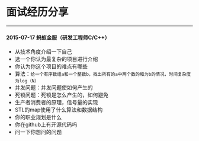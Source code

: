 面试经历分享
====

- - -


#### 2015-07-17 蚂蚁金服（研发工程师C/C++）
+ 从技术角度介绍一下自己
+ 选一个你认为最复杂的项目进行介绍
+ 你认为你这个项目的难点有哪些
+ 算法：`给一个有序数组a和一个整数b，找出所有的a中两个数的和为b的情况，时间复杂度为log（N）`
+ 并发问题：并发问题使如何产生的
+ 死锁问题：死锁是怎么产生的，如何避免
+ 生产者消费者的原理，信号量的实现
+ STL的map使用了什么算法和数据结构
+ 你的职业规划是什么
+ 你在github上有开源代码吗
+ 问一下你想问的问题
